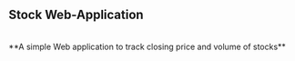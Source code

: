 ## Stock Web-Application
<br>
**A simple Web application to track closing price and volume of stocks**<br>
